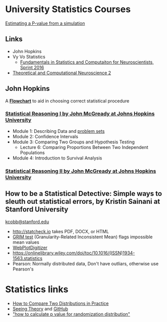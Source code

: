# University Statistics Courses

[Estimating a P-value from a simulation](/doc/khan/ap_stats/pvals_from_sims/README.md)


## Links

* John Hopkins
* Vy Vo Statistics
  * [Fundamentals in Statistics and Computaiton for Neuroscientists, Sprint 2016](https://www.youtube.com/playlist?list=PLgyBeNfcswrrZOcmhfchXymoGeMoEGUOX)   
* [Theoretical and Computational Neuroscience 2](https://www.youtube.com/watch?v=n6q-okCCvcs)

## John Hopkins
A [**Flowchart**](doc/README_flowchart.md) to aid in choosing correct statistical procedure

### [Statistical Reasoning I by John McGready at Johns Hopkins University ](http://ocw.jhsph.edu/index.cfm/go/viewCourse/course/StatisticalReasoning1/coursePage/index/)

* Module 1: Describing Data and [problem sets](/doc/mcgready/README_practice.md)
* Module 2: Confidence Intervals    
* Module 3: Comparing Two Groups and Hypothesis Testing
  * Lecture 6: Comparing Proportions Between Two Independent Populations    
* Module 4: Introduction to Survival Analysis

### [Statistical Reasoning II by John McGready at Johns Hopkins University ](http://ocw.jhsph.edu/index.cfm/go/viewCourse/course/StatisticalReasoning2/coursePage/index/)

## How to be a Statistical Detective: Simple ways to sleuth out statistical errors, by Kristin Sainani at Stanford University
kcobb@stanford.edu
  * http://statcheck.io takes PDF, DOCX, or HTML
  * [GRIM test](http://www.prepubmed.org/grim_test) (Granularity-Related Inconsistent Mean) flags impossible mean values
  * [WebPlotDigitizer](https://apps.automeris.io/wpd)    
  * https://onlinelibrary.wiley.com/doi/toc/10.1016/(ISSN)1934-1563.statistics
  * Pearson: Normally distributed data, Don't have outliars, otherwise use Pearson's


# Statistics links
* [How to Compare Two Distributions in Practice](doc/ks/2019_0224_Kim/README.md)
* [Seeing Theory](https://seeing-theory.brown.edu/#firstPage) and [GitHub](https://github.com/seeingtheory/Seeing-Theory)    
* ["how to calculate p value for randomization distribution"](https://www.bing.com/search?q=%22how+to+calculate+p+value+for+randomization+distribution%22&form=EDGNTT&qs=PF&cvid=5e5bfa96299a42ffa226e97b3cc6de5e&refig=dc021a2fee9b4cbc8915f85ab627e3be&cc=US&setlang=en-US&plvar=0)

